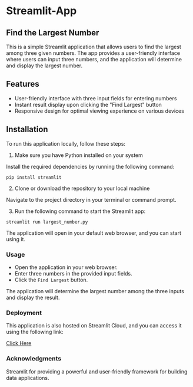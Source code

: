 # Streamlit-App

## Find the Largest Number

This is a simple Streamlit application that allows users to find the largest among three given numbers. The app provides a user-friendly interface where users can input three numbers, and the application will determine and display the largest number.

## Features

- User-friendly interface with three input fields for entering numbers
- Instant result display upon clicking the "Find Largest" button
- Responsive design for optimal viewing experience on various devices

## Installation

To run this application locally, follow these steps:

1. Make sure you have Python installed on your system

Install the required dependencies by running the following command:

```
pip install streamlit
```

2. Clone or download the repository to your local machine

Navigate to the project directory in your terminal or command prompt.

3. Run the following command to start the Streamlit app:

```
streamlit run largest_number.py
```

The application will open in your default web browser, and you can start using it.

### Usage

- Open the application in your web browser.
- Enter three numbers in the provided input fields.
- Click the `Find Largest` button.

The application will determine the largest number among the three inputs and display the result.

### Deployment

This application is also hosted on Streamlit Cloud, and you can access it using the following link:

[Click Here](https://find-the-largest-number.streamlit.app/)


### Acknowledgments
Streamlit for providing a powerful and user-friendly framework for building data applications.
